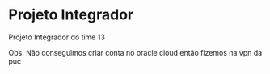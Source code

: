 # Projeto Integrador
Projeto Integrador do time 13

Obs. Não conseguimos criar conta no oracle cloud então fizemos na vpn da puc
